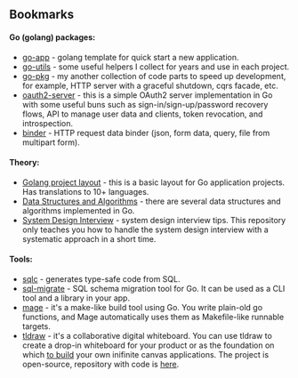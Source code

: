 ## Bookmarks

#### Go (golang) packages:

- [go-app](https://github.com/dmitrymomot/go-app) - golang template for quick start a new application.
- [go-utils](https://github.com/dmitrymomot/go-utils) - some useful helpers I collect for years and use in each project.
- [go-pkg](https://github.com/dmitrymomot/go-pkg) - my another collection of code parts to speed up development, for example, HTTP server with a graceful shutdown, cqrs facade, etc.
- [oauth2-server](https://github.com/dmitrymomot/oauth2-server) - this is a simple OAuth2 server implementation in Go with some useful buns such as sign-in/sign-up/password recovery flows, API to manage user data and clients, token revocation, and introspection.
- [binder](https://github.com/dmitrymomot/binder) - HTTP request data binder (json, form data, query, file from multipart form).

#### Theory:

- [Golang project layout](https://github.com/golang-standards/project-layout) - this is a basic layout for Go application projects. Has translations to 10+ languages.
- [Data Structures and Algorithms](https://github.com/ua-nick/Data-Structures-and-Algorithms) - there are several data structures and algorithms implemented in Go.
- [System Design Interview](https://github.com/dmitrymomot/system-design-interview) - system design interview tips. This repository only teaches you how to handle the system design interview with a systematic approach in a short time.

#### Tools:

- [sqlc](https://github.com/kyleconroy/sqlc) - generates type-safe code from SQL.
- [sql-migrate](https://github.com/rubenv/sql-migrate) - SQL schema migration tool for Go. It can be used as a CLI tool and a library in your app.
- [mage](github.com/magefile/mage) - it's a make-like build tool using Go. You write plain-old go functions, and Mage automatically uses them as Makefile-like runnable targets.
- [tldraw](https://www.tldraw.com) - it's a collaborative digital whiteboard. You can use tldraw to create a drop-in whiteboard for your product or as the foundation on which [to build](https://tldraw.dev) your own inifinite canvas applications. The project is open-source, repository with code is [here](https://github.com/tldraw/tldraw).
